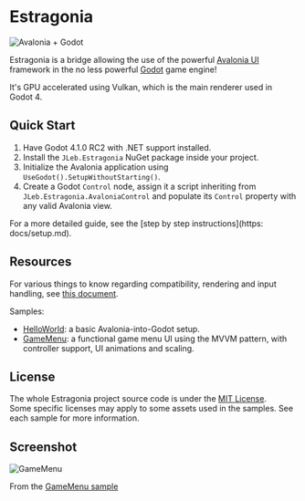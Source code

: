 # Estragonia

![Avalonia + Godot](https://github.com/MrJul/Estragonia/docs/av_plus_gd.png)

Estragonia is a bridge allowing the use of the powerful [Avalonia UI](https://github.com/AvaloniaUI/Avalonia/) framework in the no less powerful [Godot](https://github.com/godotengine/godot/) game engine!  

It's GPU accelerated using Vulkan, which is the main renderer used in Godot 4.

## Quick Start

1. Have Godot 4.1.0 RC2 with .NET support installed.
2. Install the `JLeb.Estragonia` NuGet package inside your project.
3. Initialize the Avalonia application using `UseGodot().SetupWithoutStarting()`.
4. Create a Godot `Control` node, assign it a script inheriting from `JLeb.Estragonia.AvaloniaControl` and populate its `Control` property with any valid Avalonia view.

For a more detailed guide, see the [step by step instructions](https: docs/setup.md).

## Resources

For various things to know regarding compatibility, rendering and input handling, see [this document](https://github.com/MrJul/Estragonia/docs/toknow.md).

Samples:
 - [HelloWorld](https://github.com/MrJul/Estragonia/samples/HelloWorld): a basic Avalonia-into-Godot setup.
 - [GameMenu](https://github.com/MrJul/Estragonia/samples/GameMenu): a functional game menu UI using the MVVM pattern, with controller support, UI animations and scaling.

## License

The whole Estragonia project source code is under the [MIT License](license.txt).  
Some specific licenses may apply to some assets used in the samples. See each sample for more information.

## Screenshot

![GameMenu](https://github.com/MrJul/Estragonia/assets/1623034/4eeb5f36-1964-479c-b8d7-fedc12fc10fd)

From the [GameMenu sample](https://github.com/MrJul/Estragonia/samples/GameMenu)
